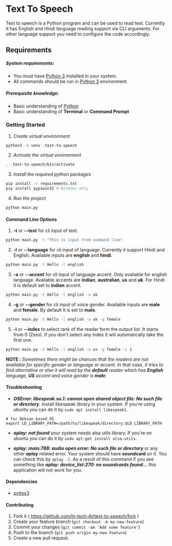 
# Text To Speech

Text to speech is a Python program and can be used to read text. Currently it has English and Hindi language reading support via CLI arguments. For other language support you need to configure the code accordingly.

## Requirements

##### System requirements:

- You must have [Python 3](https://www.python.org) installed in your system.
- All commands should be run in [Python 3](https://www.python.org) environment.

##### Prerequisite knowledge:

- Basic understanding of [Python](https://www.python.org)
- Basic understanding of **Terminal** or **Command Prompt**

### Getting Started

1. _Create virtual environment_
```sh
python3 -m venv .text-to-speech
```

2. _Activate the virtual environment_
```sh
. .text-to-speech/bin/activate
```

3. _Install the required python packages_

```sh
pip install -r requirements.txt
pip install pypiwin32 # Windows only
```

4. _Run the project_

```sh
python main.py
```

#### Command Line Options

1. **-t** or **--text** for cli input of text.

```sh
python main.py -t "This is input from command line"
```

2. **-l** or **--language** for cli input of language. Currently it support Hindi and English. Available inputs are **english** and **hindi**.

```sh
python main.py -t Hello -l english
```

3. **-a** or **--accent** for cli input of language accent. Only available for english language. Available accents are **indian**, **australian**, **us** and **uk**. For Hindi it is default set to **indian** accent.

```sh
python main.py -t Hello -l english -a uk
```

4. **-g** or **--gender** for cli input of voice gender. Available inputs are **male** and **female**. By default it is set to **male**.

```sh
python main.py -t Hello -l english -a uk -g female
```

5. **-i** or **--index** to select rank of the reader form the output list. It starts from 0 (Zero). If you don't select any index it will automatically take the first one.

```sh
python main.py -t Hello -l english -a us -g female -i 1
```

**NOTE :** _Sometimes there might be chances that the readers are not available for specific gender or language or accent. In that case, it tries to find alternative or else it will read by the **default** reader which has **English** language, **US** accent and voice gender is **male**._


#### Troubleshooting

- **_OSError: libespeak.so.1: cannot open shared object file: No such file or directory_**.
Install libespeak library in your system. If you're using ubuntu you can do it by ```sudo apt install libespeak1```.
```shell
# for Debian based OS
export LD_LIBRARY_PATH=/path/to/libespeak/directory:$LD_LIBRARY_PATH
```

- **_aplay: not found_**
your system needs alsa utils library. If you're on ubuntu you can do it by ```sudo apt-get install alsa-utils```.

- **_aplay: main:788: audio open error: No such file or directory_** or any other **_aplay_** related error.
Your system should have **soundcard** on it. You can check this by ```aplay -l```. As a result of this command if you see something like **_aplay: device_list:270: no soundcards found..._** this application will not work for you.


#### Dependencies

- [pyttsx3](https://pyttsx3.readthedocs.io/en/latest/)


#### Contributing

1. Fork it ( https://github.com/hi-tech-AI/text-to-speech/fork )
2. Create your feature branch (`git checkout -b my-new-feature`)
3. Commit your changes (`git commit -am 'Add some feature'`)
4. Push to the branch (`git push origin my-new-feature`)
5. Create a new pull request.
